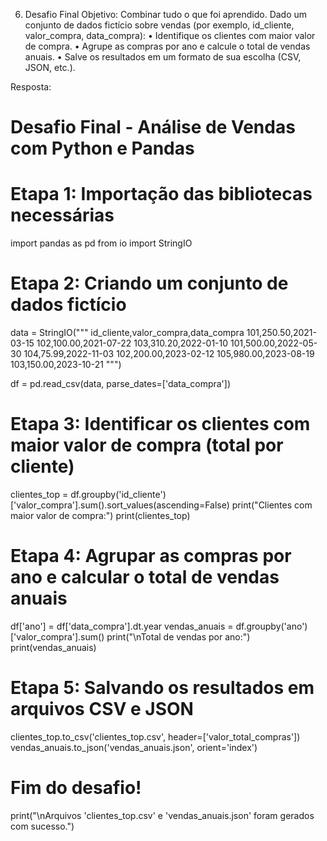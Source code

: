 6. Desafio Final
Objetivo: Combinar tudo o que foi aprendido. Dado um conjunto de dados fictício 
sobre vendas (por exemplo, id_cliente, valor_compra, data_compra):
• Identifique os clientes com maior valor de compra.
• Agrupe as compras por ano e calcule o total de vendas anuais.
• Salve os resultados em um formato de sua escolha (CSV, JSON, etc.).

Resposta:

# Desafio Final - Análise de Vendas com Python e Pandas

# Etapa 1: Importação das bibliotecas necessárias
import pandas as pd
from io import StringIO

# Etapa 2: Criando um conjunto de dados fictício
data = StringIO("""
id_cliente,valor_compra,data_compra
101,250.50,2021-03-15
102,100.00,2021-07-22
103,310.20,2022-01-10
101,500.00,2022-05-30
104,75.99,2022-11-03
102,200.00,2023-02-12
105,980.00,2023-08-19
103,150.00,2023-10-21
""")

df = pd.read_csv(data, parse_dates=['data_compra'])

# Etapa 3: Identificar os clientes com maior valor de compra (total por cliente)
clientes_top = df.groupby('id_cliente')['valor_compra'].sum().sort_values(ascending=False)
print("Clientes com maior valor de compra:")
print(clientes_top)

# Etapa 4: Agrupar as compras por ano e calcular o total de vendas anuais
df['ano'] = df['data_compra'].dt.year
vendas_anuais = df.groupby('ano')['valor_compra'].sum()
print("\nTotal de vendas por ano:")
print(vendas_anuais)

# Etapa 5: Salvando os resultados em arquivos CSV e JSON
clientes_top.to_csv('clientes_top.csv', header=['valor_total_compras'])
vendas_anuais.to_json('vendas_anuais.json', orient='index')

# Fim do desafio!
print("\nArquivos 'clientes_top.csv' e 'vendas_anuais.json' foram gerados com sucesso.")


